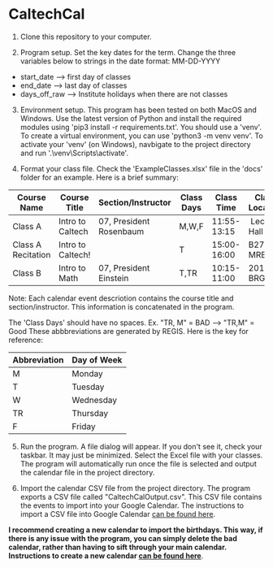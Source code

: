 # CaltechCal

1) Clone this repository to your computer.

2) Program setup. Set the key dates for the term. Change the three variables below to strings in the date format: MM-DD-YYYY

- start_date --> first day of classes
- end_date --> last day of classes
- days_off_raw --> Institute holidays when there are not classes

3) Environment setup. This program has been tested on both MacOS and Windows. Use the latest version of Python and install the required modules using 'pip3 install -r requirements.txt'. You should use a 'venv'. To create a virtual environment, you can use 'python3 -m venv venv'. To activate your 'venv' (on Windows), navbigate to the project directory and run '.\venv\Scripts\activate'.

4) Format your class file. Check the 'ExampleClasses.xlsx' file in the 'docs' folder for an example. Here is a brief summary:

Course Name | Course Title | Section/Instructor | Class Days | Class Time | Class Location
----------- | ------------ | ------------------ | ---------- | ---------- | --------------
Class A | Intro to Caltech | 07, President Rosenbaum | M,W,F | 11:55-13:15 |  Lecture Hall BAX
Class A Recitation | Intro to Caltech! | | T | 15:00-16:00 | B270 MRE
Class B | Intro to Math | 07, President Einstein | T,TR| 10:15-11:00 | 201 BRG

Note: Each calendar event descriotion contains the course title and section/instructor. This information is concatenated in the program.

The 'Class Days' should have no spaces. Ex. "TR, M" = BAD --> "TR,M" = Good
These abbbreviations are generated by REGIS. Here is the key for reference:

Abbreviation | Day of Week
------------ | -----------
M | Monday
T | Tuesday
W | Wednesday
TR | Thursday
F | Friday

5) Run the program. A file dialog will appear. If you don't see it, check your taskbar. It may just be minimized. Select the Excel file with your classes. The program will automatically run once the file is selected and output the calendar file in the project directory.

6) Import the calendar CSV file from the project directory. The program exports a CSV file called "CaltechCalOutput.csv". This CSV file contains the events to import into your Google Calendar. The instructions to import a CSV file into Google Calendar [can be found here](https://support.google.com/calendar/answer/37118?hl=en&co=GENIE.Platform%3DDesktop).

**I recommend creating a new calendar to import the birthdays. This way, if there is any issue with the program, you can simply delete the bad calendar, rather than having to sift through your main calendar. Instructions to create a new calendar [can be found here](https://support.google.com/calendar/answer/37095?hl=en)**.

